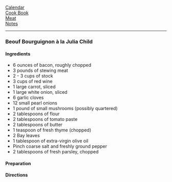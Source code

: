 [Calendar]()  
[Cook Book]()   
[Meat](https://github.com/vmsmith/CookBook/blob/master/meat.md)      
[Notes]()  

-----    

### Beouf Bourguignon à la Julia Child   

#### Ingredients   
* 6 ounces of bacon, roughly chopped
* 3 pounds of stewing meat
* 2 - 3 cups of stock
* 3 cups of red wine
* 1 large carrot, sliced   
* 1 large white onion, sliced   
* 6 garlic cloves
* 12 small pearl onions
* 1 pound of small mushrooms (possibly quartered)
* 2 tablespoons of flour
* 2 tablespoons of tomato paste
* 2 tablespoons of butter
* 1 teaspoon of fresh thyme (chopped)   
* 2 Bay leaves
* 1 tablespoon of extra-virgin olive oil
* Pinch coarse salt and freshly ground pepper
* 2 tablespoons of fresh parsley, chopped   

#### Preparation    


#### Directions   


